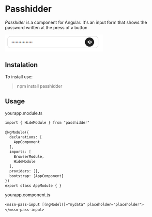 # Passhidder

*Passhider* is a component for Angular.
It's an input form that shows the password written at the press of a button.

![passhidder](passhidder.png)

## Instalation

To install use:
> npm install passhidder

## Usage

yourapp.module.ts

```
import { HideModule } from "passhidder"

@NgModule({
  declarations: [
    AppComponent
  ],
  imports: [
    BrowserModule,
    HideModule
  ],
  providers: [],
  bootstrap: [AppComponent]
})
export class AppModule { }

```


yourapp.component.ts

` <mssn-pass-input [(ngModel)]="mydata" placeholder="placeholder"></mssn-pass-input> `
